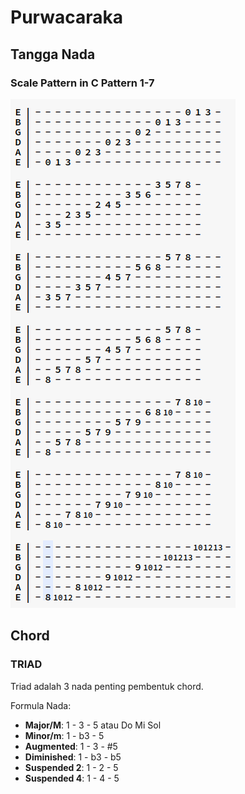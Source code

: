 # Purwacaraka

## Tangga Nada

### Scale Pattern in C Pattern 1-7

![Pattern 1 to 7 in C Major Scale](https://raw.githubusercontent.com/Keda87/sinau-mempeng/main/guitar/extras/scale%20pattern%20in%20c.png "Pattern 1 to 7 in C Major Scale")

## Chord

### TRIAD

Triad adalah 3 nada penting pembentuk chord.

Formula Nada:

- **Major/M**: 1 - 3 - 5 atau Do Mi Sol
- **Minor/m**: 1 - b3 - 5
- **Augmented**: 1 - 3 - #5
- **Diminished**: 1 - b3 - b5
- **Suspended 2**: 1 - 2 - 5
- **Suspended 4**: 1 - 4 - 5

